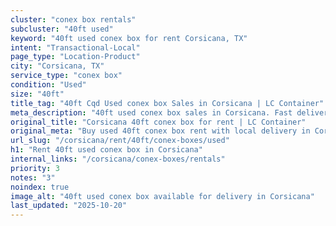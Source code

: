 ```yaml
---
cluster: "conex box rentals"
subcluster: "40ft used"
keyword: "40ft used conex box for rent Corsicana, TX"
intent: "Transactional-Local"
page_type: "Location-Product"
city: "Corsicana, TX"
service_type: "conex box"
condition: "Used"
size: "40ft"
title_tag: "40ft Cqd Used conex box Sales in Corsicana | LC Container"
meta_description: "40ft used conex box sales in Corsicana. Fast delivery, competitive pricing. Serving conex boxes area. Quote ID: 2L0. Call (214) 524-4168 for your free quote today."
original_title: "Corsicana 40ft conex box for rent | LC Container"
original_meta: "Buy used 40ft conex box rent with local delivery in Corsicana, TX. LC Container — local Since 2003. Request a fast quote today."
url_slug: "/corsicana/rent/40ft/conex-boxes/used"
h1: "Rent 40ft used conex box in Corsicana"
internal_links: "/corsicana/conex-boxes/rentals"
priority: 3
notes: "3"
noindex: true
image_alt: "40ft used conex box available for delivery in Corsicana"
last_updated: "2025-10-20"
---
```


<!-- TODO: Add unique city/inventory copy, images, and internal links here. -->
